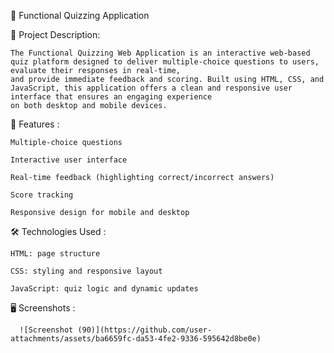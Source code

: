 🎯 Functional Quizzing Application 


📌 Project Description:


    The Functional Quizzing Web Application is an interactive web-based quiz platform designed to deliver multiple-choice questions to users, evaluate their responses in real-time, 
    and provide immediate feedback and scoring. Built using HTML, CSS, and JavaScript, this application offers a clean and responsive user interface that ensures an engaging experience 
    on both desktop and mobile devices.



🚀 Features :
   
   
    Multiple-choice questions

    Interactive user interface

    Real-time feedback (highlighting correct/incorrect answers)

    Score tracking

    Responsive design for mobile and desktop



🛠️ Technologies Used :

    HTML: page structure

    CSS: styling and responsive layout

    JavaScript: quiz logic and dynamic updates


🖥️  Screenshots :

      ![Screenshot (90)](https://github.com/user-attachments/assets/ba6659fc-da53-4fe2-9336-595642d8be0e)

      


